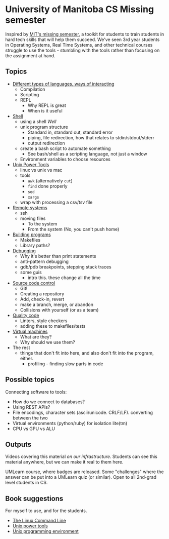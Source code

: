 
University of Manitoba CS Missing semester
==========================================

Inspired by [MIT's missing semester](https://missing.csail.mit.edu/), a toolkit for
students to train students in hard tech skills that will help them succeed.
We've seen 3rd year students in Operating Systems, Real Time Systems, and other
technical courses struggle to use the tools - stumbling with the tools rather than
focusing on the assignment at hand.

Topics
------

* [Different types of languages, ways of interacting](languages)
  * Compilation
  * Scripting
  * REPL
    * Why REPL is great
    * When is it useful
* [Shell](shell)
  * using a shell _Well_
  * unix program structure
    * Standard in, standard out, standard error
    * piping, file redirection, how that relates to stdin/stdout/stderr
    * output redirection
  * create a bash script to automate something
    * See bash/shell as a scripting language, not just a window
  * Environment variables to choose resources
* [Unix Power Tools](unix)
  * linux vs unix vs mac
  * tools
    * `awk` (alternatively `cut`)
    * `find` done properly
    * `sed`
    * `xargs`
  * wrap with processing a csv/tsv file
* [Remote systems](remote)
  * ssh
  * moving files
    * To the system
    * From the system (No, you can't push home)
* [Building programs](building)
  * Makefiles
  * Library paths?
* [Debugging](debugging)
  * Why it's better than print statements
  * anti-pattern debugging
  * gdb/pdb breakpoints, stepping stack traces
  * some guis
    * intro this. these change all the time
* [Source code control](versioning_code)
  * Git!
  * Creating a repository
  * Add, check-in, revert
  * make a branch, merge, or abandon
  * Collisions with yourself (or as a team)
* [Quality code](quality_code)
  * Linters, style checkers
  * adding these to makefiles/tests
* [Virtual machines](virtualiztion)
  * What are they?
  * Why should we use them?
* The rest
  * things that don't fit into here, and also don't fit into
    the program, either.
    * profiling - finding slow parts in code

Possible topics
---------------

Connecting software to tools:

* How do we connect to databases?
* Using REST APIs?
* File encodings, character sets (ascii/unicode. CRLF/LF). converting
  between the two
* Virtual environments (python/ruby) for isolation lite(tm)
* CPU vs GPU vs ALU

Outputs
-------

Videos covering this material _on our infrastructure_. Students
can see this material anywhere, but we can make it real to them here.

UMLearn course, where badges are released. Some "challenges" where the
answer can be put into a UMLearn quiz (or similar). Open to all 2nd-grad level
students in CS.

Book suggestions
-----------------

For myself to use, and for the students.

* [The Linux Command Line](https://linuxcommand.org/tlcl.php)
* [Unix power tools](https://www.amazon.ca/Unix-Power-Tools-Jerry-Peek/dp/0596003307)
* [Unix programming environment](https://www.amazon.ca/UNIX-Programming-Environment-KERNIGHAN-PIKE/dp/013937681X/ref=pd_sim_3/143-8981586-4934920)
